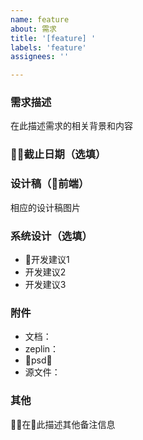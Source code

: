 ```yaml
---
name: feature
about: 需求
title: '[feature] '
labels: 'feature'
assignees: ''

---
```


### 需求描述

在此描述需求的相关背景和内容

### 截止日期（选填）

### 设计稿（前端）

相应的设计稿图片

### 系统设计（选填）

* 开发建议1
* 开发建议2
* 开发建议3

### 附件

* 文档：
* zeplin：
* psd：
* 源文件：

### 其他

在此描述其他备注信息
